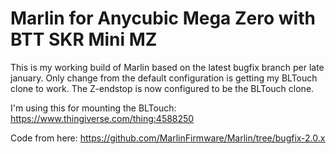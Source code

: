 # Marlin for Anycubic Mega Zero with BTT SKR Mini MZ

This is my working build of Marlin based on the latest bugfix branch per late january. Only change from the default configuration is getting my BLTouch clone to work. The Z-endstop is now configured to be the BLTouch clone.

I'm using this for mounting the BLTouch: https://www.thingiverse.com/thing:4588250

Code from here: https://github.com/MarlinFirmware/Marlin/tree/bugfix-2.0.x


